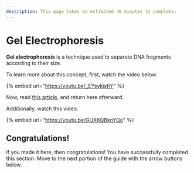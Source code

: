 ```yaml
---
description: This page takes an estimated 40 minutes to complete.
---
```


# Gel Electrophoresis

**Gel electrophoresis** is a technique used to separate DNA fragments according to their size.&#x20;

To learn more about this concept, first, watch the video below.

{% embed url="https://youtu.be/_EYsykjsfiY" %}

Now, read [this article](https://www.khanacademy.org/science/ap-biology/gene-expression-and-regulation/biotechnology/a/gel-electrophoresis), and return here afterward.

Additionally, watch this video.

{% embed url="https://youtu.be/GUXKQBknYQo" %}

## Congratulations!

If you made it here, then congratulations! You have successfully completed this section. Move to the next portion of the guide with the arrow buttons below.

